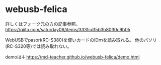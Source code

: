 # webusb-felica

詳しくはフォーク元の方の記事参照。
https://qiita.com/saturday06/items/333fcdf5b3b8030c9b05

WebUSBでpasori(RC-S380)を使いカードのIDｍを読み取れる。
他のパソリ(RC-S320等)では読み取れない。

demoは↓
https://md-teacher.github.io/webusb-felica/demo.html
